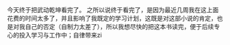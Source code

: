 今天终于把武动乾坤看完了。
之所以说终于看完了，是因为最近几周我在这上面花费的时间太多了，并且影响了我既定的学习计划，这既是对这部小说的肯定，也是对我自己的否定（自制力太差了），所以我想尽快的把这本书读完，便于后续专心的投入学习与工作中；自律带来zi